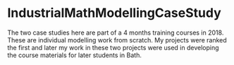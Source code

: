 # IndustrialMathModellingCaseStudy

The two case studies here are part of a 4 months training courses in 2018. These are individual modelling work from scratch. My projects were ranked the first and later my work in these two projects were used in developing the course materials for later students in Bath. 

